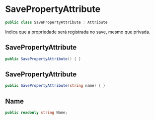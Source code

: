 # SavePropertyAttribute
```csharp
public class SavePropertyAttribute : Attribute
```
Indica que a propriedade será registrada no save, mesmo que privada.<br />
## SavePropertyAttribute
```csharp
public SavePropertyAttribute() { }
```
## SavePropertyAttribute
```csharp
public SavePropertyAttribute(string name) { }
```
## Name
```csharp
public readonly string Name;
```

